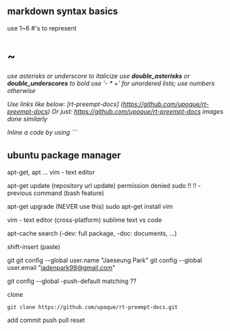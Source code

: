 ## markdown syntax basics
use 1~6 #'s to represent <h1> ~ <h6>
use *asterisks* or _underscore_ to italicize
use **double_asterisks** or __double_underscores__ to bold
use '- * +' for unordered lists; use numbers otherwise

Use links like below:
[rt-preempt-docs] (https://github.com/upoque/rt-preempt-docs)
Or just: https://github.com/upoque/rt-preempt-docs
images done similarly

Inline a code by using `\``


## ubuntu package manager
apt-get, apt ...
vim - text editor

apt-get update (repository url update)
permission denied
sudo !! 
!! - previous command (bash feature)

apt-get upgrade (NEVER use this)
sudo apt-get install vim

vim - text editor (cross-platform)
sublime text
vs code

apt-cache search
(-dev: full package, -doc: documents, ...)

shift-insert (paste)

git
git config --global user.name "Jaeseung Park"
git config --global user.email "jadenpark98@gmail.com"

git config --global -push-default matching ??

clone
```
git clone https://github.com/upoque/rt-preempt-docs.git
```
add
commit
push
pull
reset

